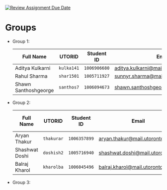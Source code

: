 [![Review Assignment Due Date](https://classroom.github.com/assets/deadline-readme-button-24ddc0f5d75046c5622901739e7c5dd533143b0c8e959d652212380cedb1ea36.svg)](https://classroom.github.com/a/5PE5bPMX)

# Groups

* Group 1:

    | Full Name             | UTORID     | Student ID   | Email                                   | Slack User Name        |
    | --------------------- | ---------- | ------------ | --------------------------------------- | ---------------------- |
    | Aditya Kulkarni       | `kulka141` | `1006906680` | <aditya.kulkarni@mail.utoronto.ca>      | `Aditya Kulkarni`      |
    | Rahul Sharma          | `shar1501` | `1005711927` | <sunnyr.sharma@mail.utoronto.ca>        | `Rahul Sharma`         |
    | Shawn Santhoshgeorge  | `santhos7` | `1006094673` | <shawn.santhoshgeorge@mail.utoronto.ca> | `shawn.santhoshgeorge` |

* Group 2:

    | Full Name             | UTORID     | Student ID   | Email                                   | Slack User Name        |
    | --------------------- | ---------- | ------------ | --------------------------------------- | ---------------------- |
    | Aryan Thakur       | `thakurar` | `1006357899` | <aryan.thakur@mail.utoronto.ca>      | `Aryan Thakur`      |
    | Shashwat Doshi          | `doshish2` | `1005716940` | <shashwat.doshi@mail.utoronto.ca>        | `Shashwat Doshi`         |
    | Balraj Kharol  | `kharolba` | `1006045496` | <balraj.kharol@mail.utoronto.ca> | `Balraj Kharol` |
    
* Group 3:
